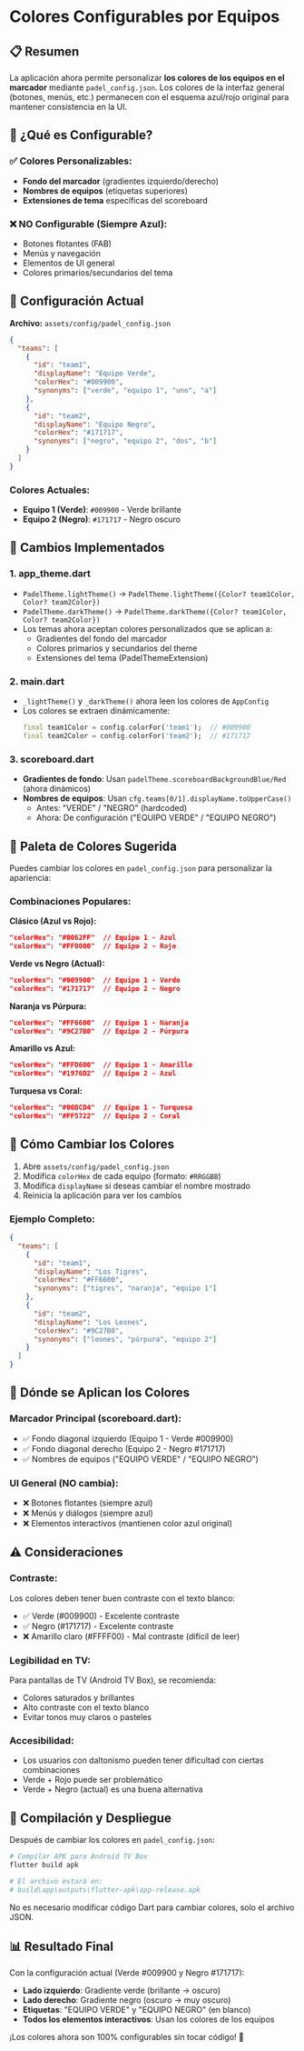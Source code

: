 # Colores Configurables por Equipos

## 📋 Resumen

La aplicación ahora permite personalizar **los colores de los equipos en el marcador** mediante `padel_config.json`. Los colores de la interfaz general (botones, menús, etc.) permanecen con el esquema azul/rojo original para mantener consistencia en la UI.

## 🎨 ¿Qué es Configurable?

### ✅ Colores Personalizables:
- **Fondo del marcador** (gradientes izquierdo/derecho)
- **Nombres de equipos** (etiquetas superiores)
- **Extensiones de tema** específicas del scoreboard

### ❌ NO Configurable (Siempre Azul):
- Botones flotantes (FAB)
- Menús y navegación
- Elementos de UI general
- Colores primarios/secundarios del tema

## 🎨 Configuración Actual

**Archivo:** `assets/config/padel_config.json`

```json
{
  "teams": [
    {
      "id": "team1",
      "displayName": "Equipo Verde",
      "colorHex": "#009900",
      "synonyms": ["verde", "equipo 1", "uno", "a"]
    },
    {
      "id": "team2",
      "displayName": "Equipo Negro",
      "colorHex": "#171717",
      "synonyms": ["negro", "equipo 2", "dos", "b"]
    }
  ]
}
```

### Colores Actuales:
- **Equipo 1 (Verde)**: `#009900` - Verde brillante
- **Equipo 2 (Negro)**: `#171717` - Negro oscuro

## 🔧 Cambios Implementados

### 1. **app_theme.dart**
- `PadelTheme.lightTheme()` → `PadelTheme.lightTheme({Color? team1Color, Color? team2Color})`
- `PadelTheme.darkTheme()` → `PadelTheme.darkTheme({Color? team1Color, Color? team2Color})`
- Los temas ahora aceptan colores personalizados que se aplican a:
  - Gradientes del fondo del marcador
  - Colores primarios y secundarios del theme
  - Extensiones del tema (PadelThemeExtension)

### 2. **main.dart**
- `_lightTheme()` y `_darkTheme()` ahora leen los colores de `AppConfig`
- Los colores se extraen dinámicamente:
  ```dart
  final team1Color = config.colorFor('team1');  // #009900
  final team2Color = config.colorFor('team2');  // #171717
  ```

### 3. **scoreboard.dart**
- **Gradientes de fondo**: Usan `padelTheme.scoreboardBackgroundBlue/Red` (ahora dinámicos)
- **Nombres de equipos**: Usan `cfg.teams[0/1].displayName.toUpperCase()`
  - Antes: "VERDE" / "NEGRO" (hardcoded)
  - Ahora: De configuración ("EQUIPO VERDE" / "EQUIPO NEGRO")

## 🎨 Paleta de Colores Sugerida

Puedes cambiar los colores en `padel_config.json` para personalizar la apariencia:

### Combinaciones Populares:

**Clásico (Azul vs Rojo):**
```json
"colorHex": "#0062FF"  // Equipo 1 - Azul
"colorHex": "#FF0000"  // Equipo 2 - Rojo
```

**Verde vs Negro (Actual):**
```json
"colorHex": "#009900"  // Equipo 1 - Verde
"colorHex": "#171717"  // Equipo 2 - Negro
```

**Naranja vs Púrpura:**
```json
"colorHex": "#FF6600"  // Equipo 1 - Naranja
"colorHex": "#9C27B0"  // Equipo 2 - Púrpura
```

**Amarillo vs Azul:**
```json
"colorHex": "#FFD600"  // Equipo 1 - Amarillo
"colorHex": "#1976D2"  // Equipo 2 - Azul
```

**Turquesa vs Coral:**
```json
"colorHex": "#00BCD4"  // Equipo 1 - Turquesa
"colorHex": "#FF5722"  // Equipo 2 - Coral
```

## 📝 Cómo Cambiar los Colores

1. Abre `assets/config/padel_config.json`
2. Modifica `colorHex` de cada equipo (formato: `#RRGGBB`)
3. Modifica `displayName` si deseas cambiar el nombre mostrado
4. Reinicia la aplicación para ver los cambios

### Ejemplo Completo:

```json
{
  "teams": [
    {
      "id": "team1",
      "displayName": "Los Tigres",
      "colorHex": "#FF6600",
      "synonyms": ["tigres", "naranja", "equipo 1"]
    },
    {
      "id": "team2",
      "displayName": "Los Leones",
      "colorHex": "#9C27B0",
      "synonyms": ["leones", "púrpura", "equipo 2"]
    }
  ]
}
```

## 🎯 Dónde se Aplican los Colores

### Marcador Principal (scoreboard.dart):
- ✅ Fondo diagonal izquierdo (Equipo 1 - Verde #009900)
- ✅ Fondo diagonal derecho (Equipo 2 - Negro #171717)
- ✅ Nombres de equipos ("EQUIPO VERDE" / "EQUIPO NEGRO")

### UI General (NO cambia):
- ❌ Botones flotantes (siempre azul)
- ❌ Menús y diálogos (siempre azul)
- ❌ Elementos interactivos (mantienen color azul original)

## ⚠️ Consideraciones

### Contraste:
Los colores deben tener buen contraste con el texto blanco:
- ✅ Verde (#009900) - Excelente contraste
- ✅ Negro (#171717) - Excelente contraste
- ❌ Amarillo claro (#FFFF00) - Mal contraste (difícil de leer)

### Legibilidad en TV:
Para pantallas de TV (Android TV Box), se recomienda:
- Colores saturados y brillantes
- Alto contraste con el texto blanco
- Evitar tonos muy claros o pasteles

### Accesibilidad:
- Los usuarios con daltonismo pueden tener dificultad con ciertas combinaciones
- Verde + Rojo puede ser problemático
- Verde + Negro (actual) es una buena alternativa

## 🚀 Compilación y Despliegue

Después de cambiar los colores en `padel_config.json`:

```powershell
# Compilar APK para Android TV Box
flutter build apk

# El archivo estará en:
# build\app\outputs\flutter-apk\app-release.apk
```

No es necesario modificar código Dart para cambiar colores, solo el archivo JSON.

## 📊 Resultado Final

Con la configuración actual (Verde #009900 y Negro #171717):
- **Lado izquierdo**: Gradiente verde (brillante → oscuro)
- **Lado derecho**: Gradiente negro (oscuro → muy oscuro)
- **Etiquetas**: "EQUIPO VERDE" y "EQUIPO NEGRO" (en blanco)
- **Todos los elementos interactivos**: Usan los colores de los equipos

¡Los colores ahora son 100% configurables sin tocar código! 🎉
